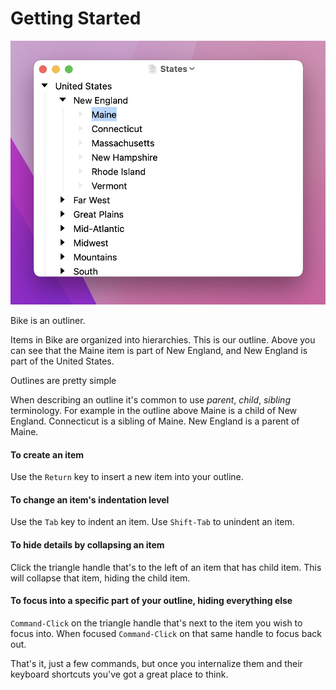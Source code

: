 # Getting Started

![This is Bike](<.gitbook/assets/Screen Shot 2022-04-13 at 2.59.34 PM.png>)

Bike is an outliner.

Items in Bike are organized into hierarchies. This is our outline. Above you can see that the Maine item is part of New England, and New England is part of the United States.

Outlines are pretty simple



When describing an outline it's common to use _parent_, _child_, _sibling_ terminology. For example in the outline above Maine is a child of New England. Connecticut is a sibling of Maine. New England is a parent of Maine.

#### To create an item

Use the `Return` key to insert a new item into your outline.

#### To change an item's indentation level

Use the `Tab` key to indent an item. Use `Shift-Tab` to unindent an item.

#### To hide details by collapsing an item

Click the triangle handle that's to the left of an item that has child item. This will collapse that item, hiding the child item.&#x20;

#### To focus into a specific part of your outline, hiding everything else

`Command-Click` on the triangle handle that's next to the item you wish to focus into. When focused `Command-Click` on that same handle to focus back out.

That's it, just a few commands, but once you internalize them and their keyboard shortcuts you've got a great place to think.&#x20;



